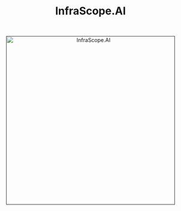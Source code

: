 <h1 align="center"> InfraScope.AI </h1> <br>
<p align="center">
  <a href="">
    <img alt="InfraScope.AI" title="InfraScope.AI" src="https://github.com/Moinch/InfraScope.ai/blob/73679839ddbe238e361a1a2b59b05a415b5f664f/assets/infrascopeai-brand-board-your-branding-colors-and-fonts.zip" width="450">
  </a>
</p>
